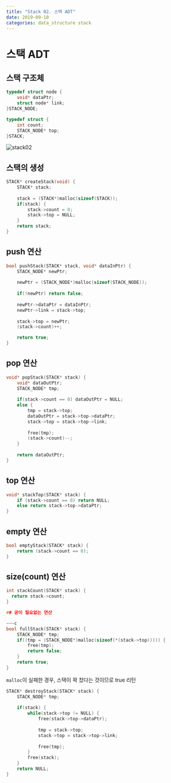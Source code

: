 ```yaml
---
title: "Stack 02. 스택 ADT"
date: 2019-09-10
categories: data_structure stack
---
```


# 스택 ADT

## 스택 구조체

~~~c
typedef struct node {
	void* dataPtr;
	struct node* link;
}STACK_NODE;

typedef struct {
	int count;
	STACK_NODE* top;
}STACK;
~~~

![stack02](https://user-images.githubusercontent.com/26007107/64574657-5296e580-d3ab-11e9-91e1-ddffad7cffdb.PNG)

## 스택의 생성

~~~c
STACK* createStack(void) {
	STACK* stack;
	
	stack = (STACK*)malloc(sizeof(STACK));
	if(stack) {
		stack->count = 0;
		stack->top = NULL;
	}
	return stack;
}
~~~

## push 연산

~~~c
bool pushStack(STACK* stack, void* dataInPtr) {
	STACK_NODE* newPtr;
	
	newPtr = (STACK_NODE*)malloc(sizeof(STACK_NODE));
	
	if(!newPtr) return false;
	
	newPtr->dataPtr = dataInPtr;
	newPtr->link = stack->top;
	
	stack->top = newPtr;
	(stack->count)++;

	return true;
}
~~~

## pop 연산 

~~~c
void* popStack(STACK* stack) {
	void* dataOutPtr;
	STACK_NODE* tmp;
	
	if(stack->count == 0) dataOutPtr = NULL;
	else {
		tmp = stack->top;
		dataOutPtr = stack->top->dataPtr;
		stack->top = stack->top->link;
		
		free(tmp);
		(stack->count)--;
	}
	
	return dataOutPtr;
}
~~~

## top 연산 

~~~c
void* stackTop(STACK* stack) {
	if (stack->count == 0) return NULL;
	else return stack->top->dataPtr;
}
~~~

## empty 연산

~~~c
bool emptyStack(STACK* stack) {
	return (stack->count == 0);
}
~~~

## size(count) 연산

~~~c
int stackCount(STACK* stack) {
  return stack->count;
}

## 굳이 필요없는 연산

~~~c
bool fullStack(STACK* stack) {
	STACK_NODE* tmp;
	if((tmp = (STACK_NODE*)malloc(sizeof(*(stack->top))))) {
		free(tmp);
		return false;
	}
	return true;
}
~~~

``malloc``이 실패한 경우, 스택이 꽉 찼다는 것이므로 true 리턴

~~~c
STACK* destroyStack(STACK* stack) {
	STACK_NODE* tmp;
	
	if(stack) {
		while(stack->top != NULL) {
			free(stack->top->dataPtr);
			
			tmp = stack->top;
			stack->top = stack->top->link;
			
			free(tmp);
		}
		free(stack);
	}
	return NULL;
}
~~~
